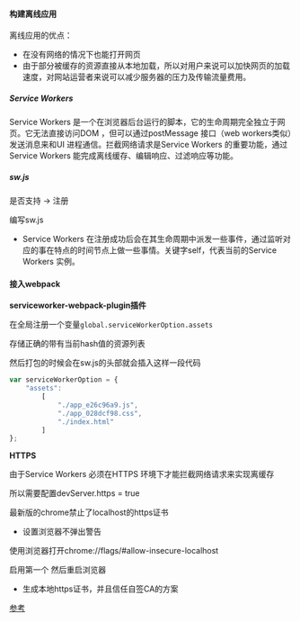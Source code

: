 #### 构建离线应用

离线应用的优点：

+ 在没有网络的情况下也能打开网页
+ 由于部分被缓存的资源直接从本地加载，所以对用户来说可以加快网页的加载速度，对网站运营者来说可以减少服务器的压力及传输流量费用。

##### Service Workers

Service Workers 是一个在浏览器后台运行的脚本，它的生命周期完全独立于网页。它无法直接访问DOM ，但可以通过postMessage 接口（web workers类似）发送消息来和UI 进程通信。拦截网络请求是Service Workers 的重要功能，通过Service Workers 能完成离线缓存、编辑响应、过滤响应等功能。


##### sw.js

是否支持 -> 注册

编写sw.js

+ Service Workers 在注册成功后会在其生命周期中派发一些事件，通过监听对应的事在特点的时间节点上做一些事情。关键字self，代表当前的Service Workers 实例。

#### 接入webpack

**serviceworker-webpack-plugin插件**

在全局注册一个变量`global.serviceWorkerOption.assets`

存储正确的带有当前hash值的资源列表

然后打包的时候会在sw.js的头部就会插入这样一段代码

```js
var serviceWorkerOption = {
    "assets":
        [
            "./app_e26c96a9.js",
            "./app_028dcf98.css",
            "./index.html"
        ]
};
```

**HTTPS**

由于Service Workers 必须在HTTPS 环境下才能拦截网络请求来实现离缓存

所以需要配置devServer.https = true

最新版的chrome禁止了localhost的https证书


+ 设置浏览器不弹出警告

使用浏览器打开chrome://flags/#allow-insecure-localhost

启用第一个 然后重启浏览器

+ 生成本地https证书，并且信任自签CA的方案

[参考](https://blog.shifudao.com/posts/2019-04/%E6%9C%AC%E5%9C%B0https%E5%BF%AB%E9%80%9F%E8%A7%A3%E5%86%B3%E6%96%B9%E6%A1%88mkcert.html)



